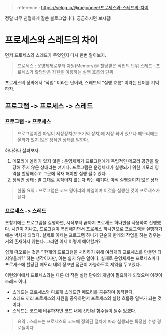 > reference : https://velog.io/@raejoonee/프로세스와-스레드의-차이

정말 너무 친절하게 잘쓴 블로그입니다. 궁금하시면 보시길!

# 프로세스와 스레드의 차이

먼저 프로세스와 스레드가 무엇인지 다시 한번 알아보자.
>  프로세스 : 운영체제로부터 자원(Memory)을 할당받은 작업의 단위
스레드 :  프로세스가 할당받은 자원을 이용하는 실행 흐름의 단위

프로세스의 정의에서 “작업” 이라는 단어와, 스레드의 “실행 흐름” 이라는 단어를 기억하자.

## 프로그램 -> 프로세스 -> 스레드
### 프로그램 -> 프로세스
> 프로그램이란 파일이 저장장치(보조기억 장치)에 저장 되어 있으나 메모리에는 올라가 있지 않은 정적인 상태를 말한다.

하나하나 살펴보자.
1. 메모리에 올라가 있지 않은 : 운영체제가 프로그램에게 독립적인 메모리 공간을 할당해 주지 않은 상태라는 얘기다. 프로그램은 운영체제가 실행되기 위한 메모리 영역을 할당해주고 그곳에 적재 해야만 실행 될수 있다.
2. 정적인 상태 : 말 그대로 움직이지 않는다 라는 얘기다. 아직 실행중이지 않은 상태

> 한줄 요약 : 프로그램은 코드 덩어리의 파일이며 이것을 실행한 것이 프로세스가 된다.

### 프로세스 -> 스레드

초창기에는 프로그램을 실행하면, 시작부터 끝까지 프로세스 하나만을 사용하여 진행했다.
시간이 지나고, 프로그램이 복잡해지면서 프로세스 하나만으로 프로그램을 실행하기에는 벅차게 되었다.
실제로 이제는 프로그램 하나가 단순히 한개의 작업을 하는 경우는 거의 존재하지 않는다.
그러면 이제 어떻게 해야할까?

쉽게 떠오르는 것은 “ 한개의 프로그램을 처리하기 위해 여러개의 프로세스를 만들면 되지않을까?” 하는 생각이지만, 이는 쉽지 않은 일이다.
실제로 운영체제는 프로세스마다 프로세스에 할당된 메모리 내의 정보만 접근이 가능하도록 제약을 두고있다.

이런의미에서 프로세스와는 다른 더 작은 실행 단위의 개념이 필요하게 되었으며 이것이 스레드 이다.

- 스레드는 프로세스와 다르게 스레드간 메모리를 공유하며 동작한다.
- 스레드 끼리 프로세스의 자원을 공유하면서 프로세스의 실행 흐름중 일부가 되는 것이다.
- 스레드는 코드에 비유하자면 코드 내에 선언된 함수들이 될수 있겠다.

> 요약 : 스레드는 프로세스의 코드에 정의된 절차에 따라 실행되는 특정한 수행 경로들이다.
